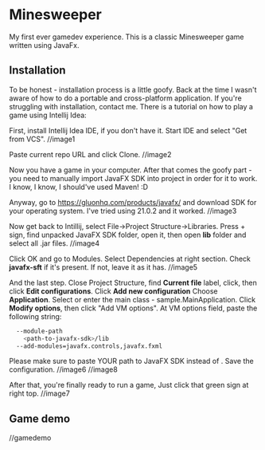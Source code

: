 
# Minesweeper

My first ever gamedev experience. This is a classic Minesweeper game written using JavaFx.

## Installation
    
To be honest - installation process is a little goofy. Back at the time I wasn't aware of how to do a portable and cross-platform application. If you're struggling with installation, contact me. There is a tutorial on how to play a game using Intellij Idea:

First, install Intellij Idea IDE, if you don't have it. Start IDE and select "Get from VCS".
//image1

Paste current repo URL and click Clone.
//image2

Now you have a game in your computer. After that comes the goofy part - you need to manually import JavaFX SDK into project in order for it to work. I know, I know, I should've used Maven! :D

Anyway, go to https://gluonhq.com/products/javafx/ and download SDK for your operating system. I've tried using 21.0.2 and it worked.
//image3

Now get back to Intillij, select File->Project Structure->Libraries. Press + sign, find unpacked JavaFX SDK folder, open it, then open **lib** folder and select all .jar files.
//image4

Click OK and go to Modules. Select Dependencies at right section. Check **javafx-sft** if it's present. If not, leave it as it has.
//image5

And the last step. Close Project Structure, find **Current file** label, click, then click **Edit configurations**. Click **Add new configuration** Choose **Application**. Select or enter the main class - sample.MainApplication. Click **Modify options**, then click "Add VM options". At VM options field, paste the following string:

```bash
  --module-path
    <path-to-javafx-sdk>/lib
  --add-modules=javafx.controls,javafx.fxml
```

Please make sure to paste YOUR path to JavaFX SDK instead of <path-to-javafx-sdk>. Save the configuration.
//image6
//image8

After that, you're finally ready to run a game, Just click that green sign at right top.
//image7

## Game demo

//gamedemo

